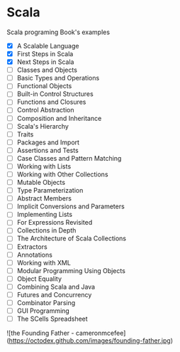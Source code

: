 # Scala
Scala programing Book's examples

  - [x] A Scalable Language
  - [x] First Steps in Scala
  - [x] Next Steps in Scala
  - [ ] Classes and Objects
  - [ ] Basic Types and Operations
  - [ ] Functional Objects
  - [ ] Built-in Control Structures
  - [ ] Functions and Closures
  - [ ] Control Abstraction
  - [ ] Composition and Inheritance
  - [ ] Scala's Hierarchy
  - [ ] Traits
  - [ ] Packages and Import
  - [ ] Assertions and Tests
  - [ ] Case Classes and Pattern Matching
  - [ ] Working with Lists
  - [ ] Working with Other Collections
  - [ ] Mutable Objects
  - [ ] Type Parameterization
  - [ ] Abstract Members
  - [ ] Implicit Conversions and Parameters
  - [ ] Implementing Lists
  - [ ] For Expressions Revisited
  - [ ] Collections in Depth
  - [ ] The Architecture of Scala Collections
  - [ ] Extractors
  - [ ] Annotations
  - [ ] Working with XML
  - [ ] Modular Programming Using Objects
  - [ ] Object Equality
  - [ ] Combining Scala and Java
  - [ ] Futures and Concurrency
  - [ ] Combinator Parsing
  - [ ] GUI Programming
  - [ ] The SCells Spreadsheet
  
  ![the Founding Father - cameronmcefee] (https://octodex.github.com/images/founding-father.jpg)
